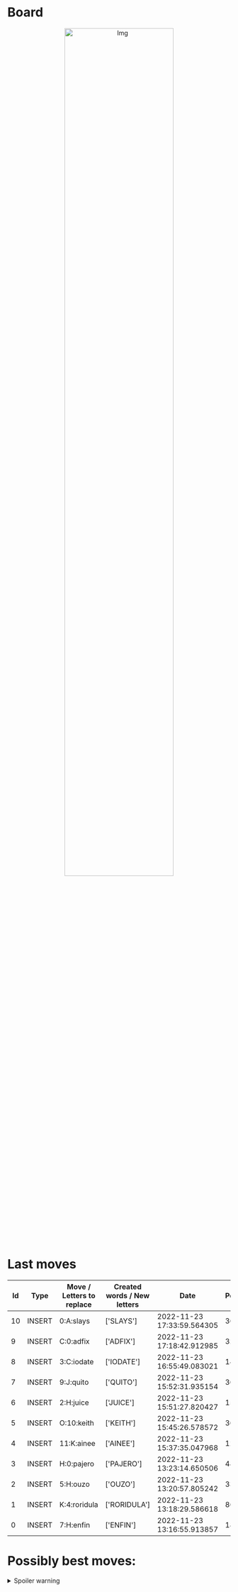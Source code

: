 
# Board

<p align="center">
<img src="https://raw.githubusercontent.com/radosz99/radosz99/main/board.png" width=70% alt="Img"/>
    </p>
    
# Last moves

| Id | Type | Move / Letters to replace | Created words / New letters | Date | Points | Player | 
| - | - | - | - | - | - | - |
|10| INSERT | 0:A:slays | ['SLAYS'] | 2022-11-23 17:33:59.564305 | 36 | Tom |
|9| INSERT | C:0:adfix | ['ADFIX'] | 2022-11-23 17:18:42.912985 | 32 | Jerry |
|8| INSERT | 3:C:iodate | ['IODATE'] | 2022-11-23 16:55:49.083021 | 14 | Tom |
|7| INSERT | 9:J:quito | ['QUITO'] | 2022-11-23 15:52:31.935154 | 36 | Jerry |
|6| INSERT | 2:H:juice | ['JUICE'] | 2022-11-23 15:51:27.820427 | 15 | Tom |
|5| INSERT | O:10:keith | ['KEITH'] | 2022-11-23 15:45:26.578572 | 36 | Jerry |
|4| INSERT | 11:K:ainee | ['AINEE'] | 2022-11-23 15:37:35.047968 | 12 | Tom |
|3| INSERT | H:0:pajero | ['PAJERO'] | 2022-11-23 13:23:14.650506 | 48 | Jerry |
|2| INSERT | 5:H:ouzo | ['OUZO'] | 2022-11-23 13:20:57.805242 | 33 | Tom |
|1| INSERT | K:4:roridula | ['RORIDULA'] | 2022-11-23 13:18:29.586618 | 86 | Jerry |
|0| INSERT | 7:H:enfin | ['ENFIN'] | 2022-11-23 13:16:55.913857 | 18 | Tom |
# Possibly best moves:

<details>
  <summary>Spoiler warning</summary>
  
  | Id | Move | Issue link | Points |
  | - | - | - | - |  
|1| F:2:gagmen | [scrabble&#124;move&#124;F:2:gagmen](https://github.com/radosz99/radosz99/issues/new?title=scrabble%7Cmove%7CF%3A2%3Agagmen&body=Just+push+%27Submit+new+issue%27+or+update+with+your+move.) | 16 
|2| L:0:neem | [scrabble&#124;move&#124;L:0:neem](https://github.com/radosz99/radosz99/issues/new?title=scrabble%7Cmove%7CL%3A0%3Aneem&body=Just+push+%27Submit+new+issue%27+or+update+with+your+move.) | 14 
|3| F:2:magg | [scrabble&#124;move&#124;F:2:magg](https://github.com/radosz99/radosz99/issues/new?title=scrabble%7Cmove%7CF%3A2%3Amagg&body=Just+push+%27Submit+new+issue%27+or+update+with+your+move.) | 12 
|4| F:1:mean | [scrabble&#124;move&#124;F:1:mean](https://github.com/radosz99/radosz99/issues/new?title=scrabble%7Cmove%7CF%3A1%3Amean&body=Just+push+%27Submit+new+issue%27+or+update+with+your+move.) | 12 
|5| L:1:meg | [scrabble&#124;move&#124;L:1:meg](https://github.com/radosz99/radosz99/issues/new?title=scrabble%7Cmove%7CL%3A1%3Ameg&body=Just+push+%27Submit+new+issue%27+or+update+with+your+move.) | 12 
|6| 13:L:ment | [scrabble&#124;move&#124;13:L:ment](https://github.com/radosz99/radosz99/issues/new?title=scrabble%7Cmove%7C13%3AL%3Ament&body=Just+push+%27Submit+new+issue%27+or+update+with+your+move.) | 12 
|7| J:1:mig | [scrabble&#124;move&#124;J:1:mig](https://github.com/radosz99/radosz99/issues/new?title=scrabble%7Cmove%7CJ%3A1%3Amig&body=Just+push+%27Submit+new+issue%27+or+update+with+your+move.) | 12 
|8| M:11:nemn | [scrabble&#124;move&#124;M:11:nemn](https://github.com/radosz99/radosz99/issues/new?title=scrabble%7Cmove%7CM%3A11%3Anemn&body=Just+push+%27Submit+new+issue%27+or+update+with+your+move.) | 12 
|9| L:1:gem | [scrabble&#124;move&#124;L:1:gem](https://github.com/radosz99/radosz99/issues/new?title=scrabble%7Cmove%7CL%3A1%3Agem&body=Just+push+%27Submit+new+issue%27+or+update+with+your+move.) | 12 
|10| F:2:mange | [scrabble&#124;move&#124;F:2:mange](https://github.com/radosz99/radosz99/issues/new?title=scrabble%7Cmove%7CF%3A2%3Amange&body=Just+push+%27Submit+new+issue%27+or+update+with+your+move.) | 12 
</details>
    